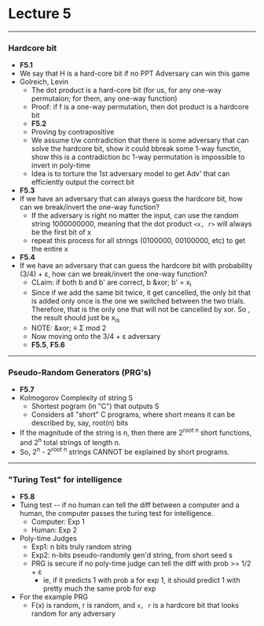 <h1>Lecture 5</h1>

---

<h3>Hardcore bit</h3>

  * __F5.1__
  * We say that H is a hard-core bit if no PPT Adversary can win this game
  * Golreich, Levin
      - The dot product is a hard-core bit (for us, for any one-way permutaion; for them, any one-way function)
      - Proof: if f is a one-way permutation, then dot product is a hardcore bit
      - __F5.2__
      - Proving by contrapositive
      - We assume t/w contradiction that there is some adversary that can solve the hardcore bit, show it could bbreak some 1-way functin, show this is a contradiction bc 1-way permutation is impossible to invert in poly-time
      - Idea is to torture the 1st adversary model to get Adv' that can efficiently output the correct bit
  * __F5.3__
  * If we have an adversary that can always guess the hardcore bit, how can we break/invert the one-way function?
      - If the adversary is right no matter the input, can use the random string 1000000000, meaning that the dot product `<x, r>` will always be the first bit of x
      - repeat this process for all strings (0100000, 00100000, etc) to get the entire x
  * __F5.4__ 
  * If we have an adversary that can guess the hardcore bit with probability (3/4) + &epsilon;, how can we break/invert the one-way function?
      - CLaim: if both b and b' are correct, b &xor; b' = x<sub>i</sub>
      - Since if we add the same bit twice, it get cancelled, the only bit that is added only once is the one we switched between the two trials. Therefore, that is the only one that will not be cancelled by xor. So , the result should just be x<sub>is</sub>
      - NOTE: &xor; &equiv; &Sigma; mod 2
      - Now moving onto the 3/4 + &epsilon; adversary
      - __F5.5__, __F5.6__

---

<h3>Pseudo-Random Generators (PRG's)</h3>

  * __F5.7__
  * Kolmogorov Complexity of string S
      - Shortest pogram (in "C") that outputs S
      - Considers all "short" C programs, where short means it can be described by, say, root(n) bits
  * If the magnitude of the string is n, then there are 2<sup>root n</sup> short functions, and 2<sup>n</sup> total strings of length n.
  * So, 2<sup>n</sup> - 2<sup>root n</sup> strings CANNOT be explained by short programs.

---

<h3>"Turing Test" for intelligence</h3>

  * __F5.8__
  * Tuing test -- if no human can tell the diff between a computer and a human, the computer passes the turing test for intelligence.
      - Computer: Exp 1
      - Human: Exp 2
  * Poly-time Judges
      - Exp1: n bits truly random string
      - Exp2: n-bits pseudo-randomly gen'd string, from short seed s
      - PRG is secure if no poly-time judge can tell the diff with prob >= 1/2 + &epsilon;
          + ie, if it predicts 1 with prob a for exp 1, it should predict 1 with pretty much the same prob for exp
  * For the example PRG
      - F(x) is random, r is random, and `x, r` is a hardcore bit that looks random for any adversary
